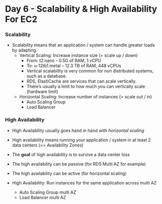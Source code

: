 # Day 6 - Scalability & High Availability For EC2

### Scalability
- Scalability means that an application / system can handle greater loads
  by adapting.
  - Vertical Scaling: Increase instance size (= scale up / down)
    - From: t2.nano - 0.5G of RAM, 1 vCPU
    - To: u-12tb1.metal – 12.3 TB of RAM, 448 vCPUs
    - Vertical scalability is very common for non distributed systems, such as a database.
    - RDS, ElastiCache are services that can scale vertically. 
    - There’s usually a limit to how much you can vertically scale (hardware limit)
  - Horizontal Scaling: Increase number of instances (= scale out / in)
    - Auto Scaling Group
    - Load Balancer

### High Availability
- High Availability usually goes hand in hand with *horizontal scaling*
- High availability means running your application / system in at least 2 data
centers (== Availability Zones)
- The **goal** of high availability is to survive a data center loss
- The high availability can be passive (for RDS Multi AZ for example)
- The high availability can be active (for horizontal scaling)

- High Availability: Run instances for the same application across multi AZ
  - Auto Scaling Group multi AZ
  - Load Balancer multi AZ

